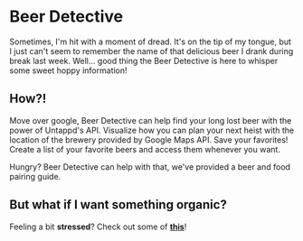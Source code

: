 # Beer Detective

Sometimes, I'm hit with a moment of dread. It's on the tip of my tongue, but I just can't seem to remember the name of that delicious beer I drank during break last week. Well... good thing the Beer Detective is here to whisper some sweet hoppy information!

## How?!

Move over google, Beer Detective can help find your long lost beer with the power of Untappd's API. Visualize how you can plan your next heist with the location of the brewery provided by Google Maps API. Save your favorites! Create a list of your favorite beers and access them whenever you want.

Hungry? Beer Detective can help with that, we've provided a beer and food pairing guide.

## But what if I want something organic?

Feeling a bit **stressed**? Check out some of **[this](https://operationb.github.io/THCatalog/)**!
